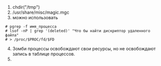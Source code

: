 1. chdir("/tmp")
2. /usr/share/misc/magic.mgc
3. можно использовать
```
# pgrep -f имя_процесса
# lsof -nP | grep '(deleted)' "Что бы найти дискриптор удаленного файла"  
# > /proc/$PROC/fd/$FD
```
4. Зомби процессы освобождают свои ресурсы, но не освобождают запись в таблице процессов.
5. 
